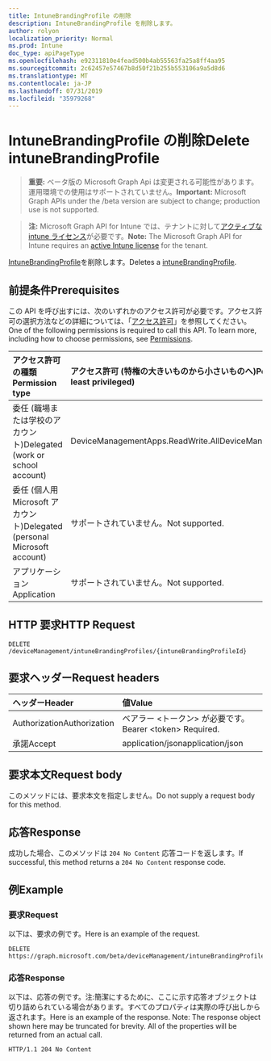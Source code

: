 ```yaml
---
title: IntuneBrandingProfile の削除
description: IntuneBrandingProfile を削除します。
author: rolyon
localization_priority: Normal
ms.prod: Intune
doc_type: apiPageType
ms.openlocfilehash: e92311810e4fead500b4ab55563fa25a8ff4aa95
ms.sourcegitcommit: 2c62457e57467b8d50f21b255b553106a9a5d8d6
ms.translationtype: MT
ms.contentlocale: ja-JP
ms.lasthandoff: 07/31/2019
ms.locfileid: "35979268"
---
```

# <a name="delete-intunebrandingprofile"></a><span data-ttu-id="68502-103">IntuneBrandingProfile の削除</span><span class="sxs-lookup"><span data-stu-id="68502-103">Delete intuneBrandingProfile</span></span>

> <span data-ttu-id="68502-104">**重要:** ベータ版の Microsoft Graph Api は変更される可能性があります。運用環境での使用はサポートされていません。</span><span class="sxs-lookup"><span data-stu-id="68502-104">**Important:** Microsoft Graph APIs under the /beta version are subject to change; production use is not supported.</span></span>

> <span data-ttu-id="68502-105">**注:** Microsoft Graph API for Intune では、テナントに対して[アクティブな intune ライセンス](https://go.microsoft.com/fwlink/?linkid=839381)が必要です。</span><span class="sxs-lookup"><span data-stu-id="68502-105">**Note:** The Microsoft Graph API for Intune requires an [active Intune license](https://go.microsoft.com/fwlink/?linkid=839381) for the tenant.</span></span>

<span data-ttu-id="68502-106">[IntuneBrandingProfile](../resources/intune-wip-intunebrandingprofile.md)を削除します。</span><span class="sxs-lookup"><span data-stu-id="68502-106">Deletes a [intuneBrandingProfile](../resources/intune-wip-intunebrandingprofile.md).</span></span>

## <a name="prerequisites"></a><span data-ttu-id="68502-107">前提条件</span><span class="sxs-lookup"><span data-stu-id="68502-107">Prerequisites</span></span>
<span data-ttu-id="68502-p101">この API を呼び出すには、次のいずれかのアクセス許可が必要です。アクセス許可の選択方法などの詳細については、「[アクセス許可](/graph/permissions-reference)」を参照してください。</span><span class="sxs-lookup"><span data-stu-id="68502-p101">One of the following permissions is required to call this API. To learn more, including how to choose permissions, see [Permissions](/graph/permissions-reference).</span></span>

|<span data-ttu-id="68502-110">アクセス許可の種類</span><span class="sxs-lookup"><span data-stu-id="68502-110">Permission type</span></span>|<span data-ttu-id="68502-111">アクセス許可 (特権の大きいものから小さいものへ)</span><span class="sxs-lookup"><span data-stu-id="68502-111">Permissions (from most to least privileged)</span></span>|
|:---|:---|
|<span data-ttu-id="68502-112">委任 (職場または学校のアカウント)</span><span class="sxs-lookup"><span data-stu-id="68502-112">Delegated (work or school account)</span></span>|<span data-ttu-id="68502-113">DeviceManagementApps.ReadWrite.All</span><span class="sxs-lookup"><span data-stu-id="68502-113">DeviceManagementApps.ReadWrite.All</span></span>|
|<span data-ttu-id="68502-114">委任 (個人用 Microsoft アカウント)</span><span class="sxs-lookup"><span data-stu-id="68502-114">Delegated (personal Microsoft account)</span></span>|<span data-ttu-id="68502-115">サポートされていません。</span><span class="sxs-lookup"><span data-stu-id="68502-115">Not supported.</span></span>|
|<span data-ttu-id="68502-116">アプリケーション</span><span class="sxs-lookup"><span data-stu-id="68502-116">Application</span></span>|<span data-ttu-id="68502-117">サポートされていません。</span><span class="sxs-lookup"><span data-stu-id="68502-117">Not supported.</span></span>|

## <a name="http-request"></a><span data-ttu-id="68502-118">HTTP 要求</span><span class="sxs-lookup"><span data-stu-id="68502-118">HTTP Request</span></span>
<!-- {
  "blockType": "ignored"
}
-->
``` http
DELETE /deviceManagement/intuneBrandingProfiles/{intuneBrandingProfileId}
```

## <a name="request-headers"></a><span data-ttu-id="68502-119">要求ヘッダー</span><span class="sxs-lookup"><span data-stu-id="68502-119">Request headers</span></span>
|<span data-ttu-id="68502-120">ヘッダー</span><span class="sxs-lookup"><span data-stu-id="68502-120">Header</span></span>|<span data-ttu-id="68502-121">値</span><span class="sxs-lookup"><span data-stu-id="68502-121">Value</span></span>|
|:---|:---|
|<span data-ttu-id="68502-122">Authorization</span><span class="sxs-lookup"><span data-stu-id="68502-122">Authorization</span></span>|<span data-ttu-id="68502-123">ベアラー &lt;トークン&gt; が必要です。</span><span class="sxs-lookup"><span data-stu-id="68502-123">Bearer &lt;token&gt; Required.</span></span>|
|<span data-ttu-id="68502-124">承諾</span><span class="sxs-lookup"><span data-stu-id="68502-124">Accept</span></span>|<span data-ttu-id="68502-125">application/json</span><span class="sxs-lookup"><span data-stu-id="68502-125">application/json</span></span>|

## <a name="request-body"></a><span data-ttu-id="68502-126">要求本文</span><span class="sxs-lookup"><span data-stu-id="68502-126">Request body</span></span>
<span data-ttu-id="68502-127">このメソッドには、要求本文を指定しません。</span><span class="sxs-lookup"><span data-stu-id="68502-127">Do not supply a request body for this method.</span></span>

## <a name="response"></a><span data-ttu-id="68502-128">応答</span><span class="sxs-lookup"><span data-stu-id="68502-128">Response</span></span>
<span data-ttu-id="68502-129">成功した場合、このメソッドは `204 No Content` 応答コードを返します。</span><span class="sxs-lookup"><span data-stu-id="68502-129">If successful, this method returns a `204 No Content` response code.</span></span>

## <a name="example"></a><span data-ttu-id="68502-130">例</span><span class="sxs-lookup"><span data-stu-id="68502-130">Example</span></span>

### <a name="request"></a><span data-ttu-id="68502-131">要求</span><span class="sxs-lookup"><span data-stu-id="68502-131">Request</span></span>
<span data-ttu-id="68502-132">以下は、要求の例です。</span><span class="sxs-lookup"><span data-stu-id="68502-132">Here is an example of the request.</span></span>
``` http
DELETE https://graph.microsoft.com/beta/deviceManagement/intuneBrandingProfiles/{intuneBrandingProfileId}
```

### <a name="response"></a><span data-ttu-id="68502-133">応答</span><span class="sxs-lookup"><span data-stu-id="68502-133">Response</span></span>
<span data-ttu-id="68502-p102">以下は、応答の例です。注:簡潔にするために、ここに示す応答オブジェクトは切り詰められている場合があります。すべてのプロパティは実際の呼び出しから返されます。</span><span class="sxs-lookup"><span data-stu-id="68502-p102">Here is an example of the response. Note: The response object shown here may be truncated for brevity. All of the properties will be returned from an actual call.</span></span>
``` http
HTTP/1.1 204 No Content
```





